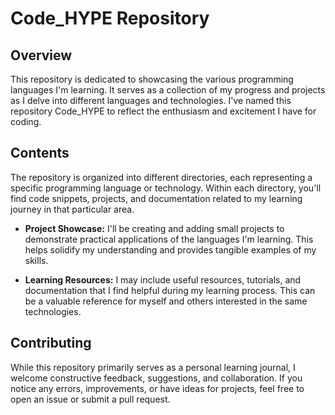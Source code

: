 # Code_HYPE Repository

## Overview

This repository is dedicated to showcasing the various programming languages I'm learning. It serves as a collection of my progress and projects as I delve into different languages and technologies. I've named this repository Code_HYPE to reflect the enthusiasm and excitement I have for coding.

## Contents

The repository is organized into different directories, each representing a specific programming language or technology. Within each directory, you'll find code snippets, projects, and documentation related to my learning journey in that particular area.

- **Project Showcase:** I'll be creating and adding small projects to demonstrate practical applications of the languages I'm learning. This helps solidify my understanding and provides tangible examples of my skills.

- **Learning Resources:** I may include useful resources, tutorials, and documentation that I find helpful during my learning process. This can be a valuable reference for myself and others interested in the same technologies.

## Contributing

While this repository primarily serves as a personal learning journal, I welcome constructive feedback, suggestions, and collaboration. If you notice any errors, improvements, or have ideas for projects, feel free to open an issue or submit a pull request.

